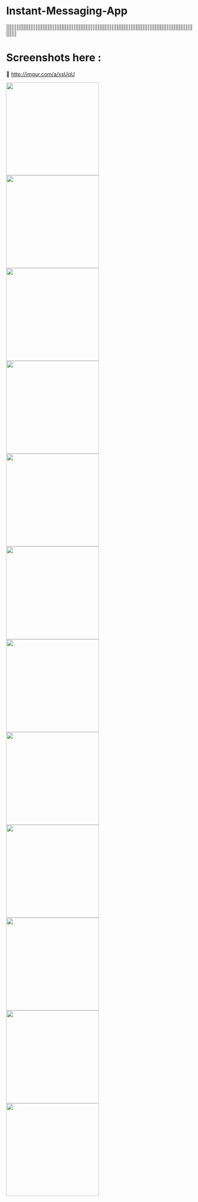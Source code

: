 # Instant-Messaging-App
||||||||||||||||||||||||||||||||||||||||||||||||||||||||||||||||||||||||||||||||||||||||||||||||||||||||||||||||||

# Screenshots here :

:link: http://imgur.com/a/xsUqU

                                                                                                                      
                                                                                                                      


<a href="http://i.imgur.com/mIFT5Fx.png"><img src="http://i.imgur.com/mIFT5Fx.png" align="left" width="250"></a>
<a href="http://i.imgur.com/6HXZEI3.png"><img src="http://i.imgur.com/6HXZEI3.png" align="left" width="250"></a>
<a href="http://i.imgur.com/zUlT3UH.png"><img src="http://i.imgur.com/zUlT3UH.png" align="left" width="250"></a>
<a href="http://i.imgur.com/1dhq1oD.png"><img src="http://i.imgur.com/1dhq1oD.png" align="left" width="250"></a>
<a href="http://i.imgur.com/BzMpflZ.png"><img src="http://i.imgur.com/BzMpflZ.png" align="left" width="250"></a>
<a href="http://i.imgur.com/ogdIkXT.png"><img src="http://i.imgur.com/ogdIkXT.png" align="left" width="250"></a>
<a href="http://i.imgur.com/GbifWX3.png"><img src="http://i.imgur.com/GbifWX3.png" align="left" width="250"></a>
<a href="http://i.imgur.com/n5YIuoy.png"><img src="http://i.imgur.com/n5YIuoy.png" align="left" width="250"></a>
<a href="http://i.imgur.com/zl3A1IT.png"><img src="http://i.imgur.com/zl3A1IT.png" align="left" width="250"></a>
<a href="http://i.imgur.com/1t2joLv.png"><img src="http://i.imgur.com/1t2joLv.png" align="left" width="250"></a>
<a href="http://i.imgur.com/bMgss9T.png"><img src="http://i.imgur.com/bMgss9T.png" align="left" width="250"></a>
<a href="http://i.imgur.com/DkC10hl.png"><img src="http://i.imgur.com/DkC10hl.png" align="left" width="250"></a>
